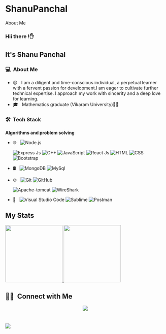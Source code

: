 # ShanuPanchal
About Me

<!--
**ranupl/ranupl** is a ✨ _special_ ✨ repository because its `README.md` (this file) appears on your GitHub profile.

Here are some ideas to get you started:

- 🔭 I’m currently working on ....
- 🌱 I’m currently learning ...
- 👯 I’m looking to collaborate on ...
- 🤔 I’m looking for help with ...
- 💬 Ask me about ...
- 📫 How to reach me: ...
- 😄 Pronouns: ...
- ⚡ Fun fact: ...
-->
  ### Hii there !✋

## It's Shanu Panchal

### 💻 &nbsp;About Me

- 😄 &nbsp; I am a diligent and time-conscious individual, a perpetual learner with a fervent passion for development.I am eager to cultivate further technical expertise. I approach my work with sincerity and a deep love for learning.
- 🎓 &nbsp; Mathematics graduate (Vikaram University)👩‍💻

### 🛠 &nbsp;Tech Stack

  **Algorithms and problem solving**

- 🌐 &nbsp;
  ![Node.js](https://img.shields.io/badge/-Node.js-339933?style=flat&logo=node.js)

  ![Express Js](https://img.shields.io/badge/-PHP-333333?style=flat&logo=php)
  ![C++](https://img.shields.io/badge/-C-333333?style=flat&logo=C)
  ![JavaScript](https://img.shields.io/badge/-JavaScript-333333?style=flat&logo=javascript)
  ![React Js](https://img.shields.io/badge/-JQuery-333333?style=flat&logo=JQuery)
  ![HTML](https://img.shields.io/badge/-HTML-333333?style=flat&logo=HTML5)
  ![CSS](https://img.shields.io/badge/-css-333333?style=flat&logo=css3)
  ![Bootstrap](https://img.shields.io/badge/-Bootstrap-333333?style=flat&logo=bootstrap&logoColor=563D7C)
  
- 🛢 &nbsp;
  ![MongoDB](https://img.shields.io/badge/-ORACLE-333333?style=flat&logo=sqlite)
  ![MySql](https://img.shields.io/badge/-MYSQL-333333?style=flat&logo=sqlite)
 
- ⚙️ &nbsp;
  ![Git](https://img.shields.io/badge/-Git-333333?style=flat&logo=git)
  ![GitHub](https://img.shields.io/badge/-GitHub-333333?style=flat&logo=github)
  <!-- ![Postman](https://img.shields.io/badge/-Linux-333333?style=flat&logo=Linux) -->
  <!-- ![AWS](https://img.shields.io/badge/-Aws-333333?style=flat&logo=Aws) -->
  ![Apache-tomcat](https://img.shields.io/badge/-ApacheTomcat-333333?style=flat&logo=ApacheTomcat)
  ![WireShark](https://img.shields.io/badge/-Wireshark-333333?style=flat&logo=WireShark)

- 🔧 &nbsp;
  ![Visual Studio Code](https://img.shields.io/badge/-Visual%20Studio%20Code-333333?style=flat&logo=visual-studio-code&logoColor=007ACC)
  ![Sublime](https://img.shields.io/badge/-Sublime-333333?style=flat&logo=Sublime)
  ![Postman](https://img.shields.io/badge/-Eclips-333333?style=flat&logo=Eclipse&logoColor=007ACC)
  <!-- ![FileZilla](https://img.shields.io/badge/-FileZilla-333333?style=flat&logo=FileZilla&logoColor=007ACC) -->
 

## My Stats

<p>
<a href="https://github.com/ranupl">
  <img height="180em" src="https://github-readme-stats.vercel.app/api?username=vickypl&show_icons=true&theme=dark" />
  <img height="180em" src="https://github-readme-stats-eight-theta.vercel.app/api/top-langs/?username=vickypl&layout=compact&langs_count=8&theme=algolia"/>
</a>
</p>

## 🤝🏻 &nbsp;Connect with Me

<p align="center">
<!-- <h1><a href="https://twitter.com/thevickypl"><img src="https://img.shields.io/badge/-thevickypl-D14836?style=flat-square&logo=twitter&logoColor=blue"/></a></h1> -->
</h1><a href="https://www.linkedin.com/in/shanupl/"><img src="https://img.shields.io/badge/-Vikas%20Panchal-0077B5?style=flat-square&logo=Linkedin&logoColor=white"/></a></h1>
<h1><a href="mailto:ranu542011@gmail.com"><img src="https://img.shields.io/badge/-vicky542011@gmail.com-D14836?style=flat-square&logo=Gmail&logoColor=white"/></a></h1>


